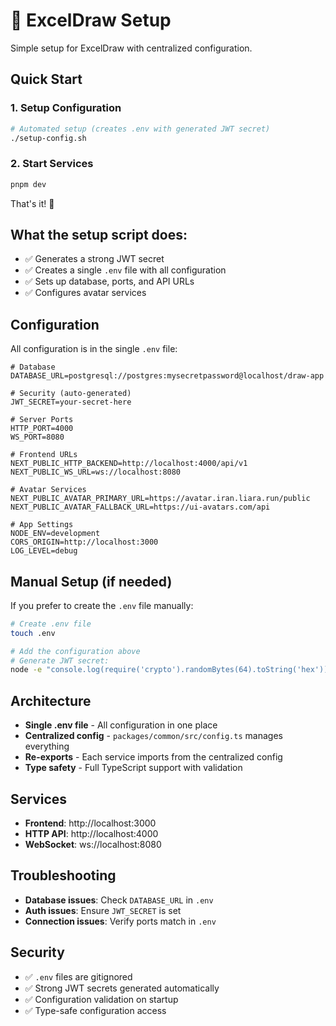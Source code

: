 # 🚀 ExcelDraw Setup

Simple setup for ExcelDraw with centralized configuration.

## Quick Start

### 1. Setup Configuration

```bash
# Automated setup (creates .env with generated JWT secret)
./setup-config.sh
```

### 2. Start Services

```bash
pnpm dev
```

That's it! 🎉

## What the setup script does:

- ✅ Generates a strong JWT secret
- ✅ Creates a single `.env` file with all configuration
- ✅ Sets up database, ports, and API URLs
- ✅ Configures avatar services

## Configuration

All configuration is in the single `.env` file:

```env
# Database
DATABASE_URL=postgresql://postgres:mysecretpassword@localhost/draw-app

# Security (auto-generated)
JWT_SECRET=your-secret-here

# Server Ports
HTTP_PORT=4000
WS_PORT=8080

# Frontend URLs
NEXT_PUBLIC_HTTP_BACKEND=http://localhost:4000/api/v1
NEXT_PUBLIC_WS_URL=ws://localhost:8080

# Avatar Services
NEXT_PUBLIC_AVATAR_PRIMARY_URL=https://avatar.iran.liara.run/public
NEXT_PUBLIC_AVATAR_FALLBACK_URL=https://ui-avatars.com/api

# App Settings
NODE_ENV=development
CORS_ORIGIN=http://localhost:3000
LOG_LEVEL=debug
```

## Manual Setup (if needed)

If you prefer to create the `.env` file manually:

```bash
# Create .env file
touch .env

# Add the configuration above
# Generate JWT secret:
node -e "console.log(require('crypto').randomBytes(64).toString('hex'))"
```

## Architecture

- **Single .env file** - All configuration in one place
- **Centralized config** - `packages/common/src/config.ts` manages everything
- **Re-exports** - Each service imports from the centralized config
- **Type safety** - Full TypeScript support with validation

## Services

- **Frontend**: http://localhost:3000
- **HTTP API**: http://localhost:4000
- **WebSocket**: ws://localhost:8080

## Troubleshooting

- **Database issues**: Check `DATABASE_URL` in `.env`
- **Auth issues**: Ensure `JWT_SECRET` is set
- **Connection issues**: Verify ports match in `.env`

## Security

- ✅ `.env` files are gitignored
- ✅ Strong JWT secrets generated automatically
- ✅ Configuration validation on startup
- ✅ Type-safe configuration access

